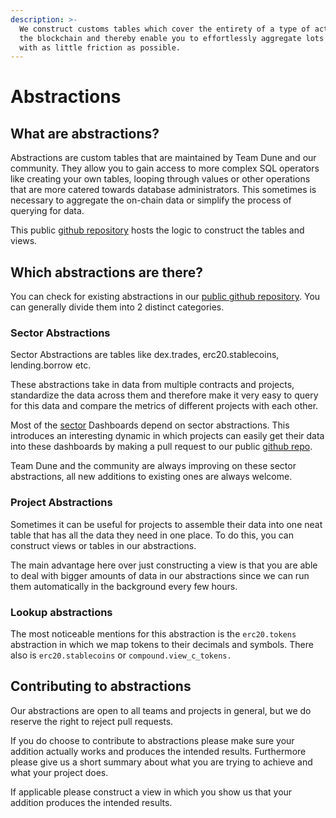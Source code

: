 ```yaml
---
description: >-
  We construct customs tables which cover the entirety of a type of activity on
  the blockchain and thereby enable you to effortlessly aggregate lots of data
  with as little friction as possible.
---
```


# Abstractions

## What are abstractions?

Abstractions are custom tables that are maintained by Team Dune and our community. They allow you to gain access to more complex SQL operators like creating your own tables, looping through values or other operations that are more catered towards database administrators. This sometimes is necessary to aggregate the on-chain data or simplify the process of querying for data.

This public [github repository](https://github.com/duneanalytics/abstractions) hosts the logic to construct the tables and views.

##  Which abstractions are there?

You can check for existing abstractions in our [public github repository](https://github.com/duneanalytics/abstractions). You can generally divide them into 2 distinct categories. 



### Sector Abstractions

Sector Abstractions are tables like dex.trades, erc20.stablecoins, lending.borrow etc. 

These abstractions take in data from multiple contracts and projects, standardize the data across them and therefore make it very easy to query for this data and compare the metrics of different projects with each other.

Most of the [sector](../../about/usecases/sector-dashboards.md) Dashboards depend on sector abstractions. This introduces an interesting dynamic in which projects can easily get their data into these dashboards by making a pull request to our public [github repo](https://github.com/duneanalytics/abstractions).  
  
Team Dune and the community are always improving on these sector abstractions, all new additions to existing ones are always welcome.



### Project Abstractions

Sometimes it can be useful for projects to assemble their data into one neat table that has all the data they need in one place. To do this, you can construct views or tables in our abstractions.

The main advantage here over just constructing a view is that you are able to deal with bigger amounts of data in our abstractions since we can run them automatically in the background every few hours.

### Lookup abstractions

The most noticeable mentions for this abstraction is the `erc20.tokens` abstraction in which we map tokens to their decimals and symbols. There also is `erc20.stablecoins` or `compound.view_c_tokens.`

## Contributing to abstractions

Our abstractions are open to all teams and projects in general, but we do reserve the right to reject pull requests.

If you do choose to contribute to abstractions please make sure your addition actually works and produces the intended results. Furthermore please give us a short summary about what you are trying to achieve and what your project does.

If applicable please construct a view in which you show us that your addition produces the intended results.



